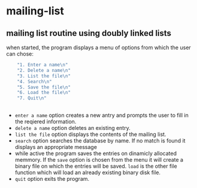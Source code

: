 # mailing-list

## mailing list routine using doubly linked lists

when started, the program displays a menu of options from which the user can chose:

``` c
    "1. Enter a name\n"
    "2. Delete a name\n"
    "3. List the file\n"
    "4. Search\n"
    "5. Save the file\n"
    "6. Load the file\n"
    "7. Quit\n" 
    
```
- `enter a name` option creates a new antry and prompts the user to fill in the reqiered information.
- `delete a name` option deletes an existing entry.
-  `list the file` option displays the contents of the mailing list.
-  `search` option searches the database by name. If no match is found it displays an appropriate message
- while active the program saves the entries on dinamicly allocated memmory. 
If the `save` option is chosen from the menu it will create a binary file on which the entries will be saved.
`load` is the other file function which will load an already existing binary disk file.
- `quit` option exits the program.
